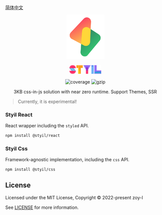 [简体中文](./README.md)

<p align="center">
<img src="./logo.svg" alt="styil" style="width:120px">
<br/>
<br/>
<img src="./styil.svg" alt="styil" style="width:100px;">
</p>

<p align="center">
  <img src="https://codecov.io/gh/l-zoy/styil/branch/main/graph/badge.svg?token=DAETCWW98B" alt="coverage" />
  <img src="https://img.badgesize.io/https://unpkg.com/@styil/base@latest/index.prod.esm.js?compression=gzip&style=square&label=gzip%20size&color=#4fc08d" alt="gzip" />

</p>

<p align="center">
3KB css-in-js solution with near zero runtime. Support Themes, SSR
</p>

> Currently, it is experimental!

### Styil React

React wrapper including the `styled` API.

```sh
npm install @styil/react
```

### Styil Css

Framework-agnostic implementation, including the `css` API.

```sh
npm install @styil/css
```

## License

Licensed under the MIT License, Copyright © 2022-present zoy-l

See [LICENSE](./LICENSE) for more information.
